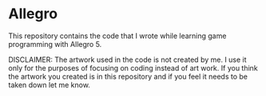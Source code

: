 # Allegro

This repository contains the code that I wrote while learning game programming with Allegro 5. 


DISCLAIMER: The artwork used in the code is not created by me. I use it only for the purposes of focusing on coding instead of art work. If you think the artwork you created is in this repository and if you feel it needs to be taken down let me know.
